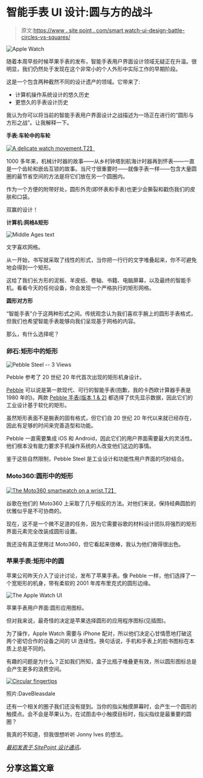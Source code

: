 # 智能手表 UI 设计:圆与方的战斗

> 原文:[https://www . site point . com/smart watch-ui-design-battle-circles-vs-squares/](https://www.sitepoint.com/smartwatch-ui-design-battle-circles-vs-squares/)

![Apple Watch](../Images/8ddab84f50abef162e55876c6a7c0b83.png)

随着本周早些时候苹果手表的发布，智能手表用户界面设计领域无疑正在升温。很明显，我们仍然处于发现在这个非常小的个人外形中实际工作的早期阶段。

这是一个包含两种截然不同的设计遗产的领域。它带来了:

*   计算机操作系统设计的悠久历史
*   更悠久的手表设计历史

我认为你可以将当前的智能手表用户界面设计之战描述为一场正在进行的“圆形与方形之战”。让我解释一下。

**手表:车轮中的车轮**

[![A delicate watch movement.](../Images/c7de1469ba2986e03cbe20052c70d96b.png)T2】](http://en.wikipedia.org/wiki/Hamilton_Watch_Company)

1000 多年来，机械计时器的故事——从乡村钟塔到航海计时器再到怀表——一直是一个齿轮和嵌齿互锁的故事。当尺寸很重要时——就像手表一样——包含大量圆圈的最节省空间的方法是将它们放在另一个圆圈内。

作为一个方便的附带好处，圆形外壳(即怀表和手表)也更少会撕裂和戳伤我们的皮肤和口袋。

双赢的设计！

**计算机:网格&矩形**

![Middle Ages text](../Images/7c1d2e8d582e85bf1d4920c01798880e.png)

文字喜欢网格。

从一开始，书写就采取了线性的形式，当你把一行行的文字堆叠起来，你不可避免地会得到一个矩形。

这给了我们长方形的泥板、羊皮纸、卷轴、书籍、电脑屏幕，以及最终的智能手机。看看今天的任何设备，你会发现一个严格执行的矩形网格。

**圆形对方形**

“智能手表”介于这两种形式之间。传统观念认为我们喜欢手腕上的圆形手表格式，但我们也希望智能手表能够向我们呈现基于网格的内容。

那么，有什么选择呢？

### 卵石:矩形中的矩形

![Pebble Steel -- 3 Views](../Images/1fed1bb5f849efb3ea3fb76a07458030.png)

Pebble 参考了 20 世纪 20 年代首次出现的矩形机身设计。

[Pebble](https://getpebble.com/steel "Get Pebble") 可以说是第一款现代、可行的智能手表(抱歉，我的卡西欧计算器手表是 1980 年的)。两款 [Pebble 手表(版本 1 & 2)](https://getpebble.com/steel) 都选择了优先显示数据，因此它们的工业设计基于软化的矩形。

虽然矩形表面不是腕表的固有格式，但它们自 20 世纪 20 年代以来就已经存在，因此有足够的时间来完善造型和功能。

Pebble 一直需要集成 iOS 和 Android，因此它们的用户界面需要最大的灵活性。他们根本没有能力要求手机操作系统的人改变他们这边的事情。

鉴于这些自然限制，Pebble Steel 是工业设计和功能性用户界面的巧妙结合。

### Moto360:圆形中的矩形

[![The Moto360 smartwatch on a wrist.](../Images/550a7e40a3642dc55aa2eee23dc7c0d6.png)T2】](https://moto360.motorola.com/)

谷歌在他们的 Moto360 上采取了几乎相反的方法。对他们来说，保持经典圆脸的优雅似乎是不可协商的。

现在，这不是一个微不足道的任务，因为它需要谷歌的材料设计团队将强烈的矩形界面元素完全改装成圆形设置。

我还没有真正使用过 Moto360，但它看起来很棒，我认为他们做得很出色。

### 苹果手表:矩形中的圆

苹果公司昨天介入了设计讨论，发布了苹果手表。像 Pebble 一样，他们选择了一个宽矩形的机身，带有柔软的 2001 年库布里克式的圆形边缘。

![The Apple Watch UI](../Images/6e73ec5cb3583694c4eba6b2a37defb9.png)

苹果手表用户界面:圆形应用图标。

但对我来说，最奇怪的决定是苹果选择圆形的应用程序图标(见插图)。

为了操作，Apple Watch 需要与 iPhone 配对，所以他们决定心甘情愿地打破这两个密切合作的设备之间的 UI 连续性。换句话说，手机和手表上的脸书图标在本质上总是不同的。

有趣的问题是为什么？正如我们所知，盒子比瓶子堆叠更有效，所以圆形图标总是会产生更多的浪费空间。

[![Circular fingertips](../Images/6421527561caceb73fecbb7669e53e7c.png)](https://www.flickr.com/photos/sidelong/2945717204/)

照片:DaveBleasdale

还有一个相关的圈子我们还没有提到。当你的指尖触摸屏幕时，会产生一个圆形的触摸点。会不会是苹果认为，在试图击中小触摸目标时，指尖指纹是最重要的圆圈？

我真的不知道，但我很想听听 Jonny Ives 的想法。

*[最初发表于 SitePoint 设计通讯](http://sitepointnewsletters.createsend1.com/t/y-e-itllyky-l-r/ "SitePoint Design")。*

## 分享这篇文章